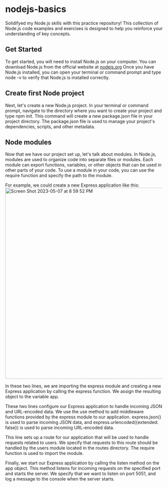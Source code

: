 # nodejs-basics
Solidifyed my Node.js skills with this practice repository! This collection of Node.js code examples and exercises is designed to help you reinforce your understanding of key concepts.

<h2>Get Started</h2>
To get started, you will need to install Node.js on your computer. You can download Node.js from the official website at <a href='https://nodejs.org/en'>nodejs.org</a> Once you have Node.js installed, you can open your terminal or command prompt and type node -v to verify that Node.js is installed correctly.

<h2>Create first Node project</h2>
Next, let's create a new Node.js project. In your terminal or command prompt, navigate to the directory where you want to create your project and type npm init. This command will create a new package.json file in your project directory. The package.json file is used to manage your project's dependencies, scripts, and other metadata.

<h2>Node modules</h2>
Now that we have our project set up, let's talk about modules. In Node.js, modules are used to organize code into separate files or modules. Each module can export functions, variables, or other objects that can be used in other parts of your code. To use a module in your code, you can use the require function and specify the path to the module.

For example, we could create a new Express application like this:
<img width="611" alt="Screen Shot 2023-05-07 at 8 59 52 PM" src="https://user-images.githubusercontent.com/107436848/236712432-e5db8e1e-1328-4ccb-bf33-81ad79d8859b.png">

In these two lines, we are importing the express module and creating a new Express application by calling the express function. We assign the resulting object to the variable app.

These two lines configure our Express application to handle incoming JSON and URL-encoded data. We use the use method to add middleware functions provided by the express module to our application. express.json() is used to parse incoming JSON data, and express.urlencoded({extended: false}) is used to parse incoming URL-encoded data.

This line sets up a route for our application that will be used to handle requests related to users. We specify that requests to this route should be handled by the users module located in the routes directory. The require function is used to import the module.

Finally, we start our Express application by calling the listen method on the app object. This method listens for incoming requests on the specified port and starts the server. We specify that we want to listen on port 5051, and log a message to the console when the server starts.
